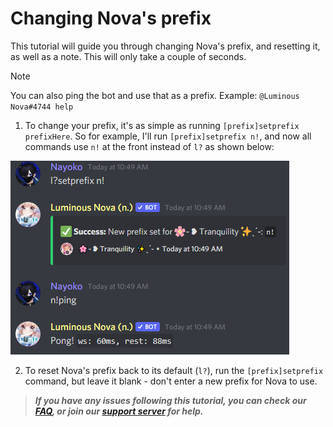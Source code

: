 # Changing Nova's prefix

This tutorial will guide you through changing Nova's prefix, and resetting it, as well as a note. This will only take a couple of seconds.

> [!NOTE] 
> You can also ping the bot and use that as a prefix. Example: `@Luminous Nova#4744 help`

1. To change your prefix, it's as simple as running `[prefix]setprefix prefixHere`. So for example, I'll run `[prefix]setprefix n!`, and now all commands use `n!` at the front instead of `l?` as shown below:

![prefixEx](../images/prefixEx.png)

2. To reset Nova's prefix back to its default (`l?`), run the `[prefix]setprefix` command, but leave it blank - don't enter a new prefix for Nova to use.


> ***If you have any issues following this tutorial, you can check our [FAQ](../faq.md), or join our [support server](https://discord.gg/cAKmRVrsjR) for help.***